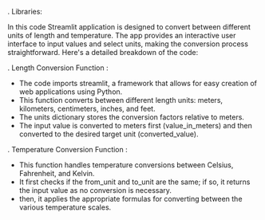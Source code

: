 . Libraries:
  
In this code Streamlit application is designed to convert between different units of length and temperature.
The app provides an interactive user interface to input values and select units, making the conversion process
straightforward. Here's a detailed breakdown of the code:

. Length Conversion Function :

- The code imports streamlit, a framework that allows for easy creation of web applications using Python.
- This function converts between different length units: meters, kilometers, centimeters, inches, and feet.
- The units dictionary stores the conversion factors relative to meters.
- The input value is converted to meters first (value_in_meters) and then converted to the desired target
   unit (converted_value).

. Temperature Conversion Function :

- This function handles temperature conversions between Celsius, Fahrenheit, and Kelvin.
- It first checks if the from_unit and to_unit are the same; if so, it returns the input value
   as no conversion is necessary.
- then, it applies the appropriate formulas for converting between the various temperature scales.
